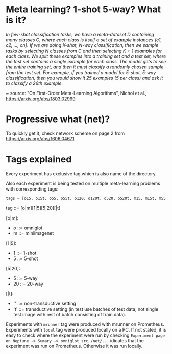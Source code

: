 # Meta learning? 1-shot 5-way? What is it?

*In few-shot classification tasks, we have a meta-dataset D containing many classes C, where each
class is itself a set of example instances {c1, c2, ..., cn}. If we are doing K-shot, N-way classification,
then we sample tasks by selecting N classes from C and then selecting K + 1 examples for each
class. We split these examples into a training set and a test set, where the test set contains a single
example for each class. The model gets to see the entire training set, and then it must classify a
randomly chosen sample from the test set. For example, if you trained a model for 5-shot, 5-way
classification, then you would show it 25 examples (5 per class) and ask it to classify a 26th example.*

~ source: "On First-Order Meta-Learning Algorithms", Nichol et al., https://arxiv.org/abs/1803.02999

# Progressive what (net)?

To quickly get it, check network scheme on page 2 from https://arxiv.org/abs/1606.04671
 
# Tags explained

Every experiment has exclusive tag which is also name of the directory.

Also each experiment is being tested on multiple meta-learning problems with corresponding tags:
 
```python
tags = [o15, o15t, o55, o55t, o120, o120t, o520, o520t, m15, m15t, m55, m55t]
```

tag ::= [o|m][1|5][5|20][|t]

[o|m]:
- o ::= omniglot
- m ::= miniimagenet

[1|5]:
- 1 ::= 1-shot
- 5 ::= 5-shot

[5|20]:
- 5 ::= 5-way
- 20 ::= 20-way

[|t]:
- '' ::= non-transductive setting
- 't' ::= transductive setting (in test use batches of test data, not single test image with rest of batch consisting of train data).


Experiments with `mrunner` tag were produced with mrunner on Prometheus. Experiments with `local` tag were produced locally on a PC. If not stated, it is easy to check where the experiment were run by checking `Experiment page on Neptune -> Sumary -> omniglot_src`. `/net/...` idicates that the experiment was run on Prometheus. Otherwise it was run locally.
